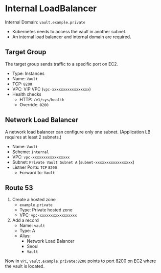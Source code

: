 # Internal LoadBalancer

Internal Domain: `vault.example.private`

- Kubernetes needs to access the vault in another subnet. 
- An internal load balancer and internal domain are required.

## Target Group

The target group sends traffic to a specific port on EC2.

- Type: Instances
- Name: `Vault`
- TCP: `8200`
- VPC: VIP VPC (`vpc-xxxxxxxxxxxxxxxxx`)
- Health checks
   - HTTP: `/v1/sys/health`
   - Override: `8200`


## Network Load Balancer

A network load balancer can configure only one subnet. (Application LB requires at least 2 subnets.)

- Name: `Vault`
- Scheme: `Internal`
- VPC: `vpc-xxxxxxxxxxxxxxxxx`
- Subnet: `Private Vault Subnet A` (`subnet-xxxxxxxxxxxxxxxxx`)
- Listner Ports: `TCP` `8200`
   - Forward to: `Vault`

## Route 53

1. Create a hosted zone
   - `example.private`
   - Type: Private hosted zone
   - VPC: `vpc-xxxxxxxxxxxxxxxxx`
1. Add a record
   - Name: `vault`
   - Type: A
   - Alias:
     - Network Load Balancer
     - Seoul
     - `Vault`

Now in `VPC`, `vault.example.private:8200` points to port 8200 on EC2 where the vault is located.
